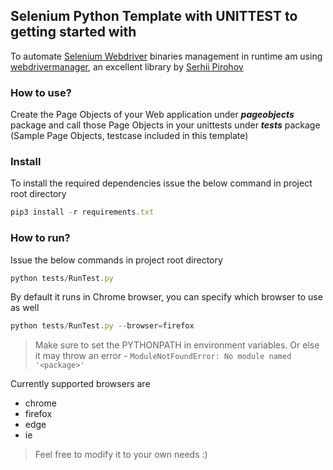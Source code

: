 ## Selenium Python Template with UNITTEST to getting started with

To automate [Selenium Webdriver](https://docs.seleniumhq.org/projects/webdriver/) binaries management in runtime am using [webdrivermanager](https://github.com/SergeyPirogov/webdriver_manager), an excellent library by [Serhii Pirohov](https://github.com/SergeyPirogov)

### How to use?
Create the Page Objects of your Web application under **_pageobjects_** package and call those Page Objects in your  unittests under **_tests_** package (Sample Page Objects, testcase included in this template)

### Install
To install the required dependencies issue the below command in project root directory
```javascript
pip3 install -r requirements.txt
```

### How to run?
Issue the below commands in project root directory

```javascript
python tests/RunTest.py
```
By default it runs in Chrome browser, you can specify which browser to use as well
```javascript
python tests/RunTest.py --browser=firefox
```
> Make sure to set the PYTHONPATH in environment variables.  Or else it may throw an error - ```ModuleNotFoundError: No module named '<package>'```


Currently supported browsers are
* chrome
* firefox
* edge
* ie

> Feel free to modify it to your own needs :)